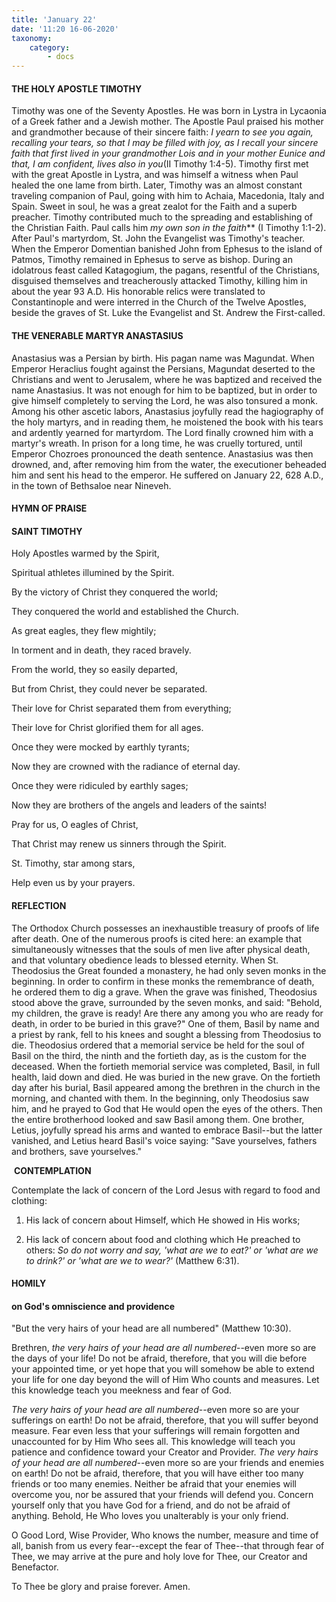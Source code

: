 ```yaml
---
title: 'January 22'
date: '11:20 16-06-2020'
taxonomy:
    category:
        - docs
---
```


#### THE HOLY APOSTLE TIMOTHY

Timothy was one of the Seventy Apostles. He was born in Lystra in Lycaonia of a Greek father and a Jewish mother. The Apostle Paul praised his mother and grandmother because of their sincere faith: *I yearn to see you again, recalling your tears, so that I may be filled with joy, as I recall your sincere faith that first lived in your grandmother Lois and in your mother Eunice and that, I am confident, lives also in you*(II Timothy 1:4-5). Timothy first met with the great Apostle in Lystra, and was himself a witness when Paul healed the one lame from birth. Later, Timothy was an almost constant traveling companion of Paul, going with him to Achaia, Macedonia, Italy and Spain. Sweet in soul, he was a great zealot for the Faith and a superb preacher. Timothy contributed much to the spreading and establishing of the Christian Faith. Paul calls him *my own son in the faith*** (I Timothy 1:1-2). After Paul's martyrdom, St. John the Evangelist was Timothy's teacher. When the Emperor Domentian banished John from Ephesus to the island of Patmos, Timothy remained in Ephesus to serve as bishop. During an idolatrous feast called Katagogium, the pagans, resentful of the Christians, disguised themselves and treacherously attacked Timothy, killing him in about the year 93 A.D. His honorable relics were translated to Constantinople and were interred in the Church of the Twelve Apostles, beside the graves of St. Luke the Evangelist and St. Andrew the First-called.

#### THE VENERABLE MARTYR ANASTASIUS

Anastasius was a Persian by birth. His pagan name was Magundat. When Emperor Heraclius fought against the Persians, Magundat deserted to the Christians and went to Jerusalem, where he was baptized and received the name Anastasius. It was not enough for him to be baptized, but in order to give himself completely to serving the Lord, he was also tonsured a monk. Among his other ascetic labors, Anastasius joyfully read the hagiography of the holy martyrs, and in reading them, he moistened the book with his tears and ardently yearned for martyrdom. The Lord finally crowned him with a martyr's wreath. In prison for a long time, he was cruelly tortured, until Emperor Chozroes pronounced the death sentence. Anastasius was then drowned, and, after removing him from the water, the executioner beheaded him and sent his head to the emperor. He suffered on January 22, 628 A.D., in the town of Bethsaloe near Nineveh.



#### HYMN OF PRAISE

#### SAINT TIMOTHY

Holy Apostles warmed by the Spirit,

Spiritual athletes illumined by the Spirit.

By the victory of Christ they conquered the world;

They conquered the world and established the Church.

As great eagles, they flew mightily;

In torment and in death, they raced bravely.

From the world, they so easily departed,

But from Christ, they could never be separated.

Their love for Christ separated them from everything;

Their love for Christ glorified them for all ages.

Once they were mocked by earthly tyrants;

Now they are crowned with the radiance of eternal day.

Once they were ridiculed by earthly sages;

Now they are brothers of the angels and leaders of the saints!

Pray for us, O eagles of Christ,

That Christ may renew us sinners through the Spirit.

St. Timothy, star among stars,

Help even us by your prayers.



#### REFLECTION

The Orthodox Church possesses an inexhaustible treasury of proofs of life after death. One of the numerous proofs is cited here: an example that simultaneously witnesses that the souls of men live after physical death, and that voluntary obedience leads to blessed eternity. When St. Theodosius the Great founded a monastery, he had only seven monks in the beginning. In order to confirm in these monks the remembrance of death, he ordered them to dig a grave. When the grave was finished, Theodosius stood above the grave, surrounded by the seven monks, and said: "Behold, my children, the grave is ready! Are there any among you who are ready for death, in order to be buried in this grave?" One of them, Basil by name and a priest by rank, fell to his knees and sought a blessing from Theodosius to die. Theodosius ordered that a memorial service be held for the soul of Basil on the third, the ninth and the fortieth day, as is the custom for the deceased. When the fortieth memorial service was completed, Basil, in full health, laid down and died. He was buried in the new grave. On the fortieth day after his burial, Basil appeared among the brethren in the church in the morning, and chanted with them. In the beginning, only Theodosius saw him, and he prayed to God that He would open the eyes of the others. Then the entire brotherhood looked and saw Basil among them. One brother, Letius, joyfully spread his arms and wanted to embrace Basil--but the latter vanished, and Letius heard Basil's voice saying: "Save yourselves, fathers and brothers, save yourselves."



 **CONTEMPLATION**

Contemplate the lack of concern of the Lord Jesus with regard to food and clothing:

1.  His lack of concern about Himself, which He showed in His works;

1.  His lack of concern about food and clothing which He preached to others: *So do not worry and say, 'what are we to eat?' or 'what are we to drink?' or 'what are we to wear?'* (Matthew 6:31).



#### HOMILY

#### on God's omniscience and providence

"But the very hairs of your head are all numbered" (Matthew 10:30).

Brethren, *the very hairs of your head are all numbered*--even more so are the days of your life! Do not be afraid, therefore, that you will die before your appointed time, or yet hope that you will somehow be able to extend your life for one day beyond the will of Him Who counts and measures. Let this knowledge teach you meekness and fear of God.

*The very hairs of your head are all numbered*--even more so are your sufferings on earth! Do not be afraid, therefore, that you will suffer beyond measure. Fear even less that your sufferings will remain forgotten and unaccounted for by Him Who sees all. This knowledge will teach you patience and confidence toward your Creator and Provider. *The very hairs of your head are all numbered*--even more so are your friends and enemies on earth! Do not be afraid, therefore, that you will have either too many friends or too many enemies. Neither be afraid that your enemies will overcome you, nor be assured that your friends will defend you. Concern yourself only that you have God for a friend, and do not be afraid of anything. Behold, He Who loves you unalterably is your only friend.

O Good Lord, Wise Provider, Who knows the number, measure and time of all, banish from us every fear--except the fear of Thee--that through fear of Thee, we may arrive at the pure and holy love for Thee, our Creator and Benefactor.

To Thee be glory and praise forever. Amen.
